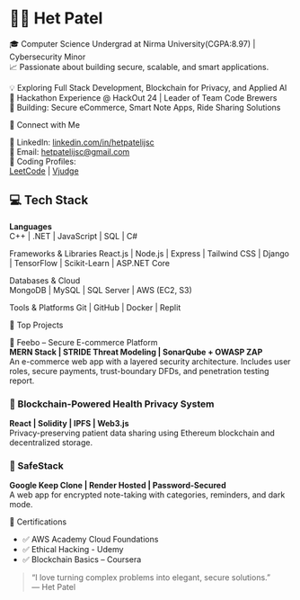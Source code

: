 # 👨‍💻 Het Patel

🎓 Computer Science Undergrad at Nirma University(CGPA:8.97) | Cybersecurity Minor  
📈 Passionate about building secure, scalable, and smart applications.

💡 Exploring Full Stack Development, Blockchain for Privacy, and Applied AI  
🎯 Hackathon Experience @ HackOut 24 | Leader of Team Code Brewers  
🚀 Building: Secure eCommerce, Smart Note Apps, Ride Sharing Solutions


 🔗 Connect with Me


💼 LinkedIn: [linkedin.com/in/hetpatelijsc](https://linkedin.com/in/hetpatelijsc)  
📧 Email: hetpatelijsc@gmail.com  
🧠 Coding Profiles:  
[LeetCode](https://leetcode.com/u/HETPATEL_1508/) | [Vjudge](https://vjudge.net/user/22bce247) 


## 💻 Tech Stack

**Languages**  
C++ | .NET | JavaScript | SQL | C#  

Frameworks & Libraries 
React.js | Node.js | Express | Tailwind CSS | Django | TensorFlow | Scikit-Learn | ASP.NET Core

Databases & Cloud  
MongoDB | MySQL | SQL Server  | AWS (EC2, S3)

Tools & Platforms 
Git | GitHub | Docker | Replit 



 🚀 Top Projects

 🛒 Feebo – Secure E-commerce Platform  
**MERN Stack | STRIDE Threat Modeling | SonarQube + OWASP ZAP**  
An e-commerce web app with a layered security architecture. Includes user roles, secure payments, trust-boundary DFDs, and penetration testing report.

### 🔐 Blockchain-Powered Health Privacy System  
**React | Solidity | IPFS | Web3.js**  
Privacy-preserving patient data sharing using Ethereum blockchain and decentralized storage.

### 📔 SafeStack  
**Google Keep Clone | Render Hosted | Password-Secured**  
A web app for encrypted note-taking with categories, reminders, and dark mode.



📜 Certifications

- ✅ AWS Academy Cloud Foundations  
- ✅ Ethical Hacking - Udemy  
- ✅ Blockchain Basics – Coursera  



> “I love turning complex problems into elegant, secure solutions.”  
> — Het Patel

